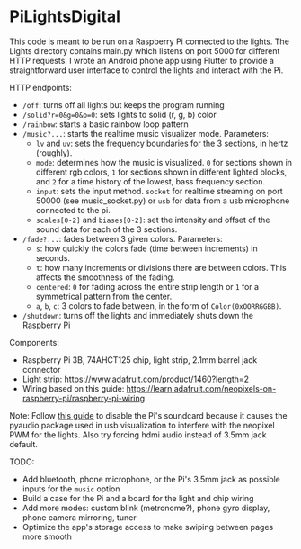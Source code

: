 # PiLightsDigital

This code is meant to be run on a Raspberry Pi connected to the lights. The Lights directory contains main.py which listens on port 5000 for different HTTP requests. I wrote an Android phone app using Flutter to provide a straightforward user interface to control the lights and interact with the Pi.

HTTP endpoints:
- ```/off```: turns off all lights but keeps the program running
- ```/solid?r=0&g=0&b=0```: sets lights to solid (r, g, b) color
- ```/rainbow```: starts a basic rainbow loop pattern
- ```/music?...```: starts the realtime music visualizer mode. Parameters:
   - ```lv``` and ```uv```: sets the frequency boundaries for the 3 sections, in hertz (roughly).
   - ```mode```: determines how the music is visualized. ```0``` for sections shown in different rgb colors, ```1``` for sections shown in different lighted blocks, and ```2``` for a time history of the lowest, bass frequency section.
   - ```input```: sets the input method. ```socket``` for realtime streaming on port 50000 (see music_socket.py) or ```usb``` for data from a usb microphone connected to the pi.
   - ```scales[0-2]``` and ```biases[0-2]```: set the intensity and offset of the sound data for each of the 3 sections.
- ```/fade?...```: fades between 3 given colors. Parameters:
   - ```s```: how quickly the colors fade (time between increments) in seconds.
   - ```t```: how many increments or divisions there are between colors. This affects the smoothness of the fading.
   - ```centered```: ```0``` for fading across the entire strip length or ```1``` for a symmetrical pattern from the center.
   - ```a```, ```b```, ```c```: 3 colors to fade between, in the form of ```Color(0xOORRGGBB)```.
- ```/shutdown```: turns off the lights and immediately shuts down the Raspberry Pi

Components:
- Raspberry Pi 3B, 74AHCT125 chip, light strip, 2.1mm barrel jack connector
- Light strip: https://www.adafruit.com/product/1460?length=2
- Wiring based on this guide: https://learn.adafruit.com/neopixels-on-raspberry-pi/raspberry-pi-wiring

Note: Follow [this guide](https://www.instructables.com/id/Disable-the-Built-in-Sound-Card-of-Raspberry-Pi/) to disable the Pi's soundcard because it causes the pyaudio package used in usb visualization to interfere with the neopixel PWM for the lights. Also try forcing hdmi audio instead of 3.5mm jack default.


TODO:
- Add bluetooth, phone microphone, or the Pi's 3.5mm jack as possible inputs for the ```music``` option
- Build a case for the Pi and a board for the light and chip wiring
- Add more modes: custom blink (metronome?), phone gyro display, phone camera mirroring, tuner
- Optimize the app's storage access to make swiping between pages more smooth



